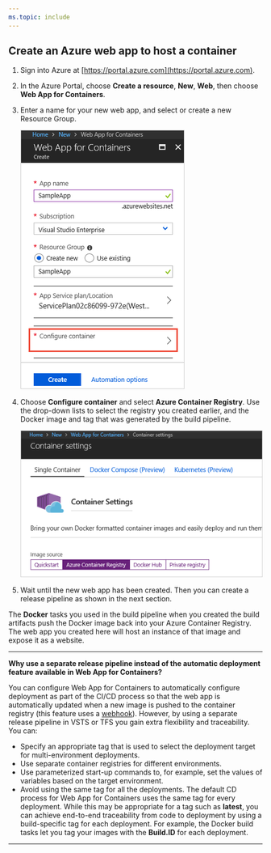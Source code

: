 ```yaml
---
ms.topic: include
---
```


## Create an Azure web app to host a container

1. Sign into Azure at [https://portal.azure.com](https://portal.azure.com).

1. In the Azure Portal, choose **Create a resource**, **New**, **Web**, then choose **Web App for Containers**.    

1. Enter a name for your new web app, and select or create a new Resource Group.

   ![Creating the Web App for Containers](_img/create-docker-container-webapp.png)

1. Choose **Configure container** and select **Azure Container Registry**.
   Use the drop-down lists to select the registry you created earlier, and the
   Docker image and tag that was generated by the build pipeline.

   ![Configuing the Web App for Containers](_img/create-docker-container-webapp2.png)

1. Wait until the new web app has been created. Then you can create a release pipeline as shown in the next section.

The **Docker** tasks you used in the build pipeline when you created the
build artifacts push the Docker image back into your Azure Container Registry.
The web app you created here will host an instance of that image and expose it as a website.

*****

**Why use a separate release pipeline instead of the automatic deployment feature available in Web App for Containers?**

You can configure Web App for Containers to automatically configure deployment as part of the
CI/CD process so that the web app is automatically updated when a new image is pushed to the container
registry (this feature uses a [webhook](https://docs.microsoft.com/en-us/azure/container-registry/container-registry-webhook)).
However, by using a separate release pipeline in VSTS or TFS you gain extra flexibility and traceability. You can:

* Specify an appropriate tag that is used to select the deployment target for multi-environment deployments.
* Use separate container registries for different environments.
* Use parameterized start-up commands to, for example, set the values of variables based on the target environment.
* Avoid using the same tag for all the deployments. The default CD process for Web App for Containers
  uses the same tag for every deployment. While this may be appropriate for a tag such as **latest**,
  you can achieve end-to-end traceability from code to deployment by using a build-specific tag for each deployment.
  For example, the Docker build tasks let you tag your images with the **Build.ID** for each deployment. 

*****
